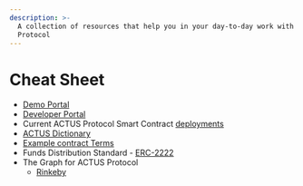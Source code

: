 ```yaml
---
description: >-
  A collection of resources that help you in your day-to-day work with ACTUS
  Protocol
---
```


# Cheat Sheet

* [Demo Portal](https://portal.actus-protocol.io/)
* [Developer Portal](https://developer.actus-protocol.io/)
* Current ACTUS Protocol Smart Contract [deployments](https://github.com/atpar/ap-monorepo/tree/master/packages/protocol/deployments) 
* [ACTUS Dictionary](https://github.com/actusfrf/actus-dictionary)
* [Example contract Terms](guides/example-contract-terms.md)
* Funds Distribution Standard - [ERC-2222](https://github.com/ethereum/EIPs/issues/2222)
* The Graph for ACTUS Protocol
  * [Rinkeby](https://thegraph.com/explorer/subgraph/atpar/actus-protocol-rinkeby)



